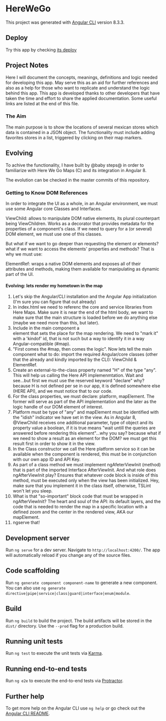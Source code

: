# HereWeGo

This project was generated with [Angular CLI](https://github.com/angular/angular-cli) version 8.3.3.

## Deploy

Try this app by checking [its deploy](https://angular-and-heremaps.herokuapp.com/)


## Project Notes
Here I will document the concepts, meanings, definitions and logic needed for developing this app. May serve this as an aid for further references and also as a help for those who want to replicate and understand the logic behind this app.
This app is developed thanks to other developers that have taken the time and effort to share the applied documentation.
Some useful links are listed at the end of this file.

### The Aim

The main purpose is to show the locations of several mexican stores which data is contained in a JSON object.
The functionality must include adding favorites stores in a list, triggered by clicking on their map markers.

## Evolving

To achive the functionality, I have built by @baby steps@ in order to familiarize with Here We Go Maps (C) and its integration in Angular 8.

The evolution can be checked in the master commits of this repository.

### Getting to Know DOM References

In order to integrate the UI as a whole, in an Angular environment, we must use some Angular core Classes and Interfaces.

ViewChild: allows to manipulate DOM native elements, its plural counterpart being ViewChildren. Works as a decorator that provides metadata for the properties of a component's class. If we need to query for a (or several) DOM element, we must use one of this classes.

But what if we want to go deeper than requesting the element or elements? what if we want to access the elements' properties and methods? That is why we must use:

ElementRef: wraps a native DOM elements and exposes all of their attributes and methods, making them available for manipulating as dynamic part of the UI.


#### Evolving: lets render my hometown in the map
1. Let's skip the Angular/CLI installation and the Angular App initialization (I'm sure you can figure that out already)
2. In index.html we need to referenc the core and service libraries from Here Maps. Make sure it is near the end of the html body, we want to make sure that the main structure is loaded before we do anything else (maybe we need more than this, but later).
3. Include in the main component a <div> element that sets the place for the map rendering. We need to "mark it" with a 'kindof' id, that is not such but a way to identify it in a way Angular-compatible (#map).
4. "First comes the #map, then comes the logic". Now lets tell the main component what to do: import the required Angular/core classes (other that the already and kindly imported by the CLI): ViewChild & ElementRef.
5. Create an external-to-the-class property named "H" of the type "any". This will help us calling the Here API implemenmtation. Wait and see...but first we must use the reserved keyword "declare" why? because H is not defined per se in our app, it is defined somewhere else (HERE API), and we must notice that to our code.
6. For the class properties, we must declare: platform, mapElement. The former will serve as part of the API implementation and the later as the logic handle of our DOM element of interest.
7. Platform must be type of "any" and mapElement must be identified with the "idish" indicator we have set in the view. As in Angular 8, @ViewChild receives one additional parameter, type of object and its property value a boolean, if it is true means "wait untill the queries are answered before rendering this element"...why you say? because what if we need to show a result as an element for the DOM? we must get this result first in order to show it in the view.
8. In the Class constructor we call the Here platform service so it can be available when the component is rendered, this must be in conjunction with our own app ID and API Key.
9. As part of a class method we must implement ngAfeterViewInit (method) that is part of the imported Interface AfterViewInit. And what role does ngAfterViewInit play? Ensures that whatever code block is inside of this method, must be executed only when the view has been initialized. Hey, make sure that you implement it in the class itself, otherwise, TSLint won't let you sleep.
10. What is that "so-important" block code that must be wrapped in ngAfterViewInit? The heart and soul of the API: its default layers, and the code that is needed to render the map in a specific location with a defined zoom and the center in the rendered view, AKA our mapElement.
11. ngserve that!




## Development server

Run `ng serve` for a dev server. Navigate to `http://localhost:4200/`. The app will automatically reload if you change any of the source files.

## Code scaffolding

Run `ng generate component component-name` to generate a new component. You can also use `ng generate directive|pipe|service|class|guard|interface|enum|module`.

## Build

Run `ng build` to build the project. The build artifacts will be stored in the `dist/` directory. Use the `--prod` flag for a production build.

## Running unit tests

Run `ng test` to execute the unit tests via [Karma](https://karma-runner.github.io).

## Running end-to-end tests

Run `ng e2e` to execute the end-to-end tests via [Protractor](http://www.protractortest.org/).

## Further help

To get more help on the Angular CLI use `ng help` or go check out the [Angular CLI README](https://github.com/angular/angular-cli/blob/master/README.md).
